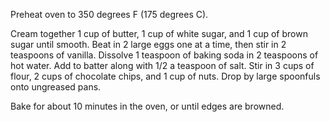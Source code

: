 Preheat oven to 350 degrees F (175 degrees C).

Cream together 1 cup of butter, 1 cup of white sugar, and 1 cup of brown sugar until smooth. Beat in 2 large eggs one at a time, then stir in 2 teaspoons of vanilla. Dissolve 1 teaspoon of baking soda in 2 teaspoons of hot water. Add to batter along with 1/2 a teaspoon of salt. Stir in 3 cups of flour, 2 cups of chocolate chips, and 1 cup of nuts. Drop by large spoonfuls onto ungreased pans.

 
Bake for about 10 minutes in the oven, or until edges are browned.